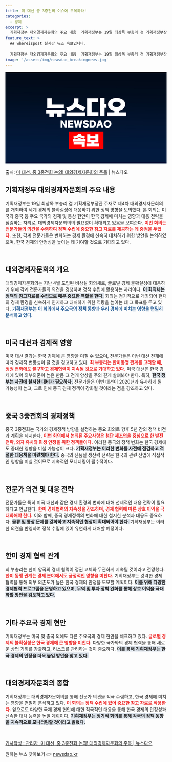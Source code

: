 ```yaml
---
title: 미 대선 중 3중전회 이슈에 주목하라!
categories:
  - 경제
excerpt: >
  기획재정부 대외경제자문회의 주요 내용  기획재정부는 19일 최상목 부총리 겸 기획재정부장관 주재로 제4차 대…
feature_text: >
  ## whereispost 실시간 뉴스 속보입니다.

  기획재정부 대외경제자문회의 주요 내용  기획재정부는 19일 최상목 부총리 겸 기획재정부장관 주재로 제4차 대…
image: '/assets/img/newsdao_breakingnews.jpg'
---
```


![뉴스다오 속보](/assets/img/newsdao_breakingnews.jpg)

<p>출처: <a href="https://newsdao.kr/4934" rel="dofollow">미 대선, 중 3중전회 논의! 대외경제자문회의 주목</a> | 뉴스다오</p>

<h2 data-ke-size="size26">기획재정부 대외경제자문회의 주요 내용</h2>

<p data-ke-size="size16">기획재정부는 19일 최상목 부총리 겸 기획재정부장관 주재로 제4차 대외경제자문회의를 개최하여 세계 경제의 불확실성에 대응하기 위한 정책 방향을 토의했다. 본 회의는 미국과 중국 등 주요 국가의 경제 및 통상 현안이 한국 경제에 미치는 영향과 대응 전략을 점검하는 자리로, 대외경제자문회의의 필요성이 확대되고 있음을 보여준다. <b><span style="color: #ee2323;">이번 회의는 전문가들의 의견을 수렴하여 정책 수립에 중요한 참고 자료를 제공하는 데 중점을 두었다.</span></b> 또한, 각계 전문가들은 변화하는 경제 환경에 신속히 대처하기 위한 방안을 논의하였으며, 한국 경제의 안정성을 높이는 데 기여할 것으로 기대되고 있다.</p>

<p data-ke-size="size16">&nbsp;</p>

<h2 data-ke-size="size26">대외경제자문회의 개요</h2>

<p data-ke-size="size16">대외경제자문회의는 지난 4월 도입된 비상설 회의체로, 글로벌 경제 불확실성에 대응하기 위해 각계 전문가들의 의견을 경청하며 정책 수립에 활용하는 자리이다. <b><span style="background-color: #21538527;">이 회의체는 정책의 참고자료를 수집므로 매우 중요한 역할을 한다.</span></b> 회의는 정기적으로 개최되어 현재의 경제 환경을 신속하게 인지하고 대처하기 위한 역량을 높이는 데 그 목표를 두고 있다. <b><span style="color: #1a5490;">기획재정부는 이 회의에서 주요국의 정책 동향과 우리 경제에 미치는 영향을 면밀히 분석하고 있다.</span></b></p>

<p data-ke-size="size16">&nbsp;</p>

<h2 data-ke-size="size26">미국 대선과 경제적 영향</h2>

<p data-ke-size="size16">미국 대선 결과는 한국 경제에 큰 영향을 미칠 수 있으며, 전문가들은 이번 대선 전개에 따라 경제적 변동성이 클 것을 경고하고 있다. <b><span style="color: #ee2323;">최 부총리는 한미동맹 관계를 고려할 때, 정권 변화에도 불구하고 경제협력이 지속될 것으로 기대하고 있다.</span></b> 미국 대선은 한국 경제에 있어 외부의존이 높은 만큼 그 전개 양상을 주의 깊게 살펴봐야 한다. 특히, <b><span style="background-color: #21538527;">한국 정부는 사전에 철저한 대비가 필요하다.</span></b> 전문가들은 이번 대선이 2020년과 유사하게 될 가능성이 높고, 그로 인해 중국 견제 정책이 강화될 것이라는 점을 강조하고 있다.</p>

<p data-ke-size="size16">&nbsp;</p>

<h2 data-ke-size="size26">중국 3중전회의 경제정책</h2>

<p data-ke-size="size16">중국 3중전회는 국가의 경제정책 방향을 설정하는 중요 회의로 향후 5년 간의 정책 비전과 계획을 제시한다. <b><span style="color: #ee2323;">이번 회의에서 논의된 주요사항은 첨단 제조업을 중심으로 한 발전 전략, 외자 유치와 민생 안정을 위한 정책들이다.</span></b> 이러한 중국의 정책 변화는 한국 경제에도 중대한 영향을 미칠 가능성이 크다. <b><span style="background-color: #21538527;">기획재정부는 이러한 변화를 사전에 점검하고 적절한 대응책을 마련해야 한다.</span></b> 중국의 신품질 생산력 전략은 한국의 관련 산업에 직접적인 영향을 미칠 것이므로 지속적인 모니터링이 필수적이다.</p>

<p data-ke-size="size16">&nbsp;</p>

<h2 data-ke-size="size26">전문가 의견 및 대응 전략</h2>

<p data-ke-size="size16">전문가들은 특히 미국 대선과 같은 경제 환경의 변화에 대해 선제적인 대응 전략이 필요하다고 언급한다. <b><span style="color: #ee2323;">한미 경제협력의 지속성을 강조하며, 경제 협력에 따른 상호 이익을 극대화해야 한다.</span></b> 이와 함께, 중국 경제정책의 변화에 대한 철저한 분석과 대응도 중요하다. <b><span style="background-color: #21538527;">물류 및 통상 문제를 강화하고 지속적인 협상이 확대되어야 한다. </span></b> 기획재정부는 이러한 의견을 반영하여 정책 수립에 있어 유연하게 대처할 예정이다.</p>

<p data-ke-size="size16">&nbsp;</p>

<h2 data-ke-size="size26">한미 경제 협력 관계</h2>

<p data-ke-size="size16">최 부총리는 한미 양국의 경제 협력이 정권 교체와 무관하게 지속될 것이라고 전망했다. <b><span style="color: #ee2323;">한미 동맹 관계는 경제 분야에서도 긍정적인 영향을 미친다.</span></b> 기획재정부는 강력한 경제 협력을 통해 외부 의존도가 높은 한국 경제의 안정을 도모할 계획이다. <b><span style="background-color: #21538527;">이를 위해 다양한 경제협력 프로그램을 운영하고 있으며, 무역 및 투자 장벽 완화를 통해 상호 이익을 극대화할 방안을 검토하고 있다.</span></b></p>

<p data-ke-size="size16">&nbsp;</p>

<h2 data-ke-size="size26">기타 주요국 경제 현안</h2>

<p data-ke-size="size16">기획재정부는 미국 및 중국 외에도 다른 주요국의 경제 현안을 체크하고 있다. <b><span style="color: #ee2323;">글로벌 경제의 불확실성은 한국 경제에 큰 영향을 미친다.</span></b> 다양한 국가와의 경제 협력을 통해 새로운 상업 기회를 창출하고, 리스크를 관리하는 것이 중요하다. <b><span style="background-color: #21538527;">이를 통해 기획재정부는 한국 경제의 안정을 더욱 높일 방안을 찾고 있다.</span></b></p>

<p data-ke-size="size16">&nbsp;</p>

<h2 data-ke-size="size26">대외경제자문회의 종합</h2>

<p data-ke-size="size16">기획재정부는 대외경제자문회의를 통해 전문가 의견을 적극 수렴하고, 한국 경제에 미치는 영향을 면밀히 분석하고 있다. <b><span style="color: #ee2323;">이 회의는 정책 수립에 있어 중요한 참고 자료로 작용한다.</span></b> 앞으로도 다양한 국제 경제 현안에 대한 적극적인 대응을 통해 한국 경제의 안정성과 신속한 대처 능력을 높일 계획이다. <b><span style="background-color: #21538527;">기획재정부는 정기적 회의를 통해 각국의 정책 동향을 지속적으로 모니터링할 것이라고 밝혔다.</span></b></p>

<p data-ke-size="size16">&nbsp;</p>

<a href="https://newsdao.kr/4934" target="_blank">기사작성 : 관리자, 미 대선, 중 3중전회 논의! 대외경제자문회의 주목 | 뉴스다오</a> 

원하는 뉴스 찾아보기 👉 <a href="https://newsdao.kr" rel="dofollow">newsdao.kr</a>


